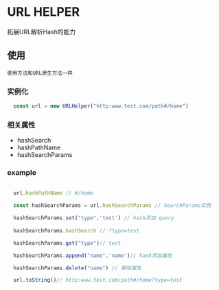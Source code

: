 # URL HELPER

  拓展URL解析Hash的能力

## 使用

    使用方法和URL原生方法一样

### 实例化

```ts
  const url = new URLHelper("http:www.test.com/path#/home")
```

### 相关属性

- hashSearch
- hashPathName
- hashSearchParams

### example

```ts

  url.hashPathName // #/home
  
  const hashSearchParams = url.hashSearchParams // SearchParams实例

  hashSearchParams.set("type",'test') // hash添加 query
  
  hashSearchParams.hashSearch // ?type=test

  hashSearchParams.get("type")// test

  hashSearchParams.append("name",'name')// hash添加属性

  hashSearchParams.delete("name") // 移除属性

  url.toString()// http:www.test.com/path#/home?type=test
  

  
```
